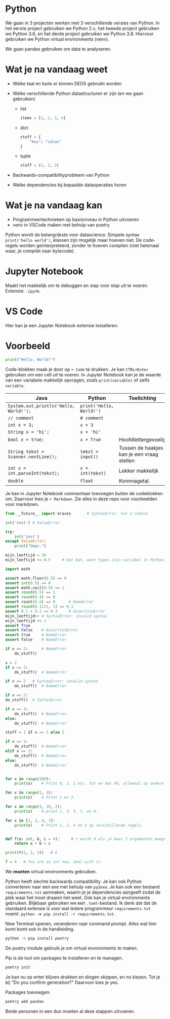 # Python
We gaan in 3 projecten werken met 3 verschillende versies van Python. In het eerste project gebruiken we Python 2.x, het tweede project gebruiken we Python 3.6, en het derde project gebruiken we Python 3.8. Hiervoor gebruiken we Python virtual environments (venv).

We gaan pandas gebruiken om data te analyseren.

# Wat je na vandaag weet
- Welke taal en tools er binnen DEDS gebruikt worden
- Welke verschillende Python datastructuren er zijn (en we gaan gebruiken)

  - list

    ```py
    items = [1, 2, 3, 4]
    ```

  - dict

    ```py
    stuff = {
        "key": "value"
    }
    ```

  - tuple

    ```py
    stuff = (1, 2, 3)
    ```

- Backwards-compatibilityprobleem van Python
- Welke dependencies bij bepaalde dataoperaties horen

# Wat je na vandaag kan
- Programmeertechnieken op basisniveau in Python uitvoeren
- venv in VSCode maken met behulp van poetry

Python wordt de belangrijkste voor datascience. Simpele syntax `print('hello world')`, klassen zijn mogelijk maar hoeven niet. De code-regels worden geïnterpreteerd, zonder te hoeven compilen (niet helemaal waar, je compilet naar bytecode).

# Jupyter Notebook
Maakt het makkelijk om te debuggen en stap voor stap uit te voeren. Extensie: `.ipynb`.

# VS Code
Hier kan je een Jupyter Notebook extensie installeren.

# Voorbeeld
```py
print("Hello, World!")
```

Code-blokken maak je door op `+ Code` te drukken. Je kan `CTRL+Enter` gebruiken om een cell uit te voeren. In Jupyter Notebook kan je de waarde van een variabele makkelijk opvragen, zoals `print(variable)` of zelfs `variable`.

Java                                   | Python                   | Toelichting
---------------------------------------|--------------------------|-------------
`System.out.println('Hello, World!');` | `print('Hello, World!')` | 
`// comment`        	               | `# comment`              |
`int x = 3;`                           | `x = 3`                  |
`String x = 'hi';`      	           | `x = 'hi'`               | 
`bool x = true;`                       | `x = True`               | Hoofdlettergevoelig
`String tekst = Scanner.nextLine();`   | `tekst = input()`        | Tussen de haakjes kan je een vraag stellen
`int x = int.parseInt(tekst);`         | `x = int(tekst)`         | Lekker makkelijk
`double`                               | `float`                  | Kommagetal.

Je kan in Jupyter Notebook commentaar toevoegen buiten de codeblokken om. Daarvoor kies je `+ Markdown`. Zie alles in deze repo voor voorbeelden voor markdown.

```py
from __future__ import braces       # SyntaxError: not a chance

int('test') # ValueError

try:
    int('test')
except ValueError:
    print("Oeps.")

mijn_leeftijd = 20
mijn_leeftijd += 0.5     # Dat kan, want types zijn variabel in Python, nu is `mijn_leeftijd` gelijk aan 20.5 (float).

import math

assert math.floor(0.5) == 0
assert int(0.5) == 0
assert math.ceil(0.5) == 1
assert round(0.5) == 1
assert round(0.4) == 0
assert rount(0.5) == 0      # NameError
assert round(0.1111, 1) == 0.1
assert 0.1 + 0.2 == 0.3     # AssertionError
mijn_leeftijd++ # SyntaxError: invalid syntax
mijn_leeftijd += 1
assert True
assert False    # AssertionError
assert true     # NameError
assert false    # NameError

if x == 2:      # NameError
    do_stuff()

x = 2
if x == 2:
    do_stuff()  # NameError

if x == 2   # SyntaxError: invalid syntax
    do_stuff()  # NameError

if x == 2:
do_stuff()  # SyntaxError

if x == 3:
    do_stuff()  # NameError
else:
    do_stuff()  # NameError

stuff = 1 if x == 2 else 2

if x == 1:
    do_stuff()  # NameError
elif x == 2:
    do_stuff()  # NameError
else:
    do_stuff()  # NameError


for x in range(100):
    print(x)    # Print 0, 1, 2 etc. Tot en met 99, allemaal op andere regels.

for x in range(1, 3):
    print(x)    # Print 1 en 2.

for x in range(1, 10, 2):
    print(x)    # print 1, 3, 5, 7, en 9.

for x in [1, 2, 4, 3]:
    print(x)    # Print 1, 2, 4 en 3 op verschillende regels.


def f(a: int, b, c = 4):     # c wordt 4 als je maar 2 argumenten meegeeft, a is niet gegarandeerd een int, je kan er nog steeds een str aan meegeven.
    return a + b + c

print(f(1, 2, 3))   # 6

f = 4   # You are an int now, deal with it.
```

We **moeten** virtual environments gebruiken.

Python heeft slechte backwards compatibility. Je kan ook Python converteren naar een exe met behulp van `py2exe`. Je kan ook een bestand `requirements.txt` aanmaken, waarin je je dependencies aangeeft zodat de plek waar het moet draaien het weet. Ook kan je virtual environments gebruiken. Blijkbaar gebruiken we een `.toml`-bestand. Ik denk dat dat de standaard extensie is voor wat iedere programmeur `requirements.txt` noemt. `python -m pip install -r requirements.txt`.

New Terminal openen, veranderen naar command prompt. Alles wat hier komt komt ook in de handleiding.

```bash
python -m pip install poetry
```

De poetry module gebruik je om virtual environments te maken.

Pip is de tool om packages te installeren en te managen.

```bash
poetry init
```

Je kan nu op enter blijven drukken en dingen skippen, en no kiezen. Tot je bij "Do you confirm generation?" Daarvoor kies je yes.

Packages toevoegen:
```bash
poetry add pandas
```

Beide personen in een duo moeten al deze stappen uitvoeren.
